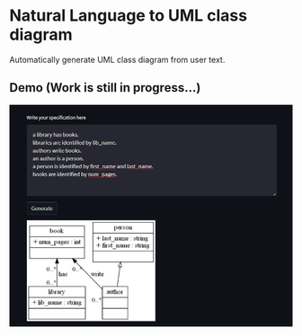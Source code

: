 # Natural Language to UML class diagram
Automatically generate UML class diagram from user text.

## Demo (Work is still in progress...)
![](https://github.com/ychafiqui/text_to_uml/blob/main/demo.jpg)